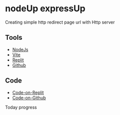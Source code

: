 # nodeUp expressUp

Creating simple http redirect page url with Http server 

## Tools
- [NodeJs](https://nodejs.org/en/)
- [Vite](https://vitejs.dev/)
- [Replit](https://replit.com/@Biademade)
- [Github](https://github.com/Biadedigital)

## Code
- [Code-on-Replit](https://replit.com/@Biademade/nodeUp-expressUp?v=1)
- [Code-on-Github](https://github.com/Biadedigital/nodeUp-expressUp)



Today progress 